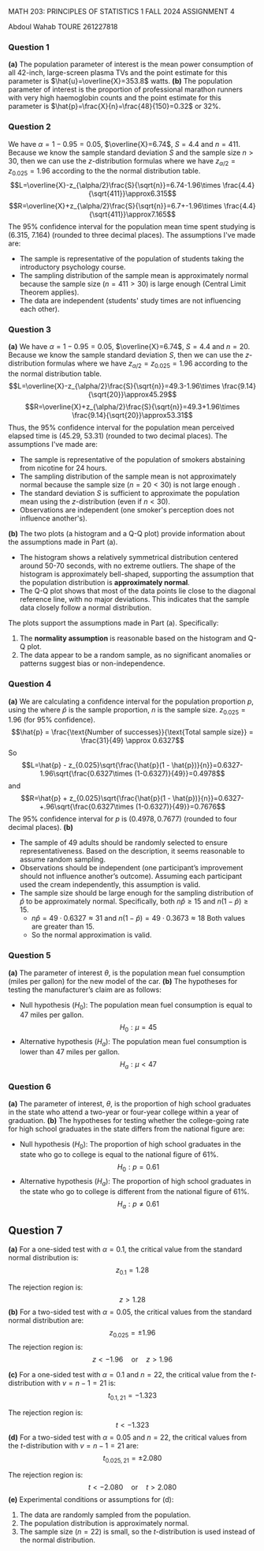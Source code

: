 MATH 203: PRINCIPLES OF STATISTICS 1 
FALL 2024 
ASSIGNMENT 4

Abdoul Wahab TOURE
261227818

### Question 1
**(a)**
The population parameter of interest is the mean power consumption of all 42-inch, large-screen plasma TVs and the point estimate for this parameter is $\hat{u}=\overline{X}=353.8$ watts.
**(b)**
The population parameter of interest is the proportion of professional marathon runners with very high haemoglobin counts and the point estimate for this parameter is $\hat{p}=\frac{X}{n}=\frac{48}{150}=0.32$ or 32%.

### Question 2
We have $\alpha=1-0.95=0.05$, $\overline{X}=6.74$, $S=4.4$ and $n=411$. Because we know the sample standard deviation $S$ and the sample size $n>30$, then we can use the $z$-distribution formulas where we have $z_{\alpha/2}=z_{0.025}=1.96$ according to the the normal distribution table. 
$$L=\overline{X}-z_{\alpha/2}\frac{S}{\sqrt{n}}=6.74-1.96\times \frac{4.4}{\sqrt{411}}\approx6.315$$
$$R=\overline{X}+z_{\alpha/2}\frac{S}{\sqrt{n}}=6.7+-1.96\times \frac{4.4}{\sqrt{411}}\approx7.165$$
The 95% confidence interval for the population mean time spent studying is $(6.315,~7.164)$ (rounded to three decimal places).
The assumptions I've made are:
- The sample is representative of the population of students taking the introductory psychology course.
- The sampling distribution of the sample mean is approximately normal because the sample size ($n=411>30$) is large enough (Central Limit Theorem applies).
- The data are independent (students' study times are not influencing each other).

### Question 3
**(a)**
We have $\alpha=1-0.95=0.05$, $\overline{X}=6.74$, $S=4.4$ and $n=20$. Because we know the sample standard deviation $S$, then we can use the $z$-distribution formulas where we have $z_{\alpha/2}=z_{0.025}=1.96$ according to the the normal distribution table. 
$$L=\overline{X}-z_{\alpha/2}\frac{S}{\sqrt{n}}=49.3-1.96\times \frac{9.14}{\sqrt{20}}\approx45.29$$
$$R=\overline{X}+z_{\alpha/2}\frac{S}{\sqrt{n}}=49.3+1.96\times \frac{9.14}{\sqrt{20}}\approx53.31$$
Thus, the 95% confidence interval for the population mean perceived elapsed time is $(45.29,~53.31)$ (rounded to two decimal places).
The assumptions I've made are:
- The sample is representative of the population of smokers abstaining from nicotine for 24 hours.
- The sampling distribution of the sample mean is not approximately normal because the sample size ($n=20<30$) is not large enough .
- The standard deviation $S$ is sufficient to approximate the population mean using the $z$-distribution (even if $n<30$).
- Observations are independent (one smoker's perception does not influence another's).

**(b)**
The two plots (a histogram and a Q-Q plot) provide information about the assumptions made in Part (a).
- The histogram shows a relatively symmetrical distribution centered around 50-70 seconds, with no extreme outliers. The shape of the histogram is approximately bell-shaped, supporting the assumption that the population distribution is **approximately normal**.
- The Q-Q plot shows that most of the data points lie close to the diagonal reference line, with no major deviations. This indicates that the sample data closely follow a normal distribution.

The plots support the assumptions made in Part (a). Specifically:
1. The **normality assumption** is reasonable based on the histogram and Q-Q plot.
2. The data appear to be a random sample, as no significant anomalies or patterns suggest bias or non-independence.

### Question 4
**(a)**
We are calculating a confidence interval for the population proportion $p$, using the where $\hat{p}$ is the sample proportion, $n$ is the sample size. $z_{0.025} = 1.96$ (for 95% confidence).
$$\hat{p} = \frac{\text{Number of successes}}{\text{Total sample size}} = \frac{31}{49} \approx 0.6327$$
So $$L=\hat{p} - z_{0.025}\sqrt{\frac{\hat{p}(1 - \hat{p})}{n}}=0.6327-1.96\sqrt{\frac{0.6327\times (1-0.6327)}{49}}=0.4978$$
and $$R=\hat{p} + z_{0.025}\sqrt{\frac{\hat{p}(1 - \hat{p})}{n}}=0.6327-+.96\sqrt{\frac{0.6327\times (1-0.6327)}{49}}=0.7676$$
The 95% confidence interval for $p$ is $(0.4978, 0.7677)$ (rounded to four decimal places).
**(b)**
- The sample of 49 adults should be randomly selected to ensure representativeness. Based on the description, it seems reasonable to assume random sampling.
- Observations should be independent (one participant’s improvement should not influence another’s outcome). Assuming each participant used the cream independently, this assumption is valid.
- The sample size should be large enough for the sampling distribution of $\hat{p}$ to be approximately normal. Specifically, both $n\hat{p} \geq 15$ and $n(1 - \hat{p}) \geq 15$.
    - $n\hat{p} = 49 \cdot 0.6327 \approx 31$ and $n(1 - \hat{p}) = 49 \cdot 0.3673 \approx 18$ Both values are greater than 15.
    - So the normal approximation is valid.

### Question 5
**(a)**
The parameter of interest $\theta$, is the population mean fuel consumption (miles per gallon) for the new model of the car.
**(b)**
The hypotheses for testing the manufacturer’s claim are as follows:
- Null hypothesis ($H_{0}$): The population mean fuel consumption is equal to 47 miles per gallon.$$H_{0}:\mu=45$$
- Alternative hypothesis ($H_{a}$): The population mean fuel consumption is lower than 47 miles per gallon. $$H_{a}:\mu<47$$

### Question 6
**(a)**
The parameter of interest, $\theta$, is the proportion of high school graduates in the state who attend a two-year or four-year college within a year of graduation.
**(b)**
The hypotheses for testing whether the college-going rate for high school graduates in the state differs from the national figure are:
- Null hypothesis ($H_{0}$​): The proportion of high school graduates in the state who go to college is equal to the national figure of 61%. $$H_0:p=0.61$$
- Alternative hypothesis ($H_{a}$): The proportion of high school graduates in the state who go to college is different from the national figure of 61%. $$H_{a}:p\neq0.61$$

## Question 7
**(a)**
For a one-sided test with $\alpha = 0.1$, the critical value from the standard normal distribution is:$$z_{0.1} = 1.28$$

The rejection region is:$$z > 1.28$$
**(b)**
For a two-sided test with $\alpha = 0.05$, the critical values from the standard normal distribution are:$$z_{0.025} = \pm 1.96$$
The rejection region is:$$z < -1.96 \quad \text{or} \quad z > 1.96$$

**(c)**
For a one-sided test with $\alpha = 0.1$ and $n = 22$, the critical value from the $t$-distribution with $v = n - 1 = 21$ is:$$t_{0.1, 21} = -1.323$$

The rejection region is:$$t < -1.323$$
**(d)**
For a two-sided test with $\alpha = 0.05$ and $n = 22$, the critical values from the $t$-distribution with $v = n - 1 = 21$ are:$$t_{0.025, 21} = \pm 2.080$$

The rejection region is:$$t < -2.080 \quad \text{or} \quad t > 2.080$$
**(e)** 
Experimental conditions or assumptions for (d):
1. The data are randomly sampled from the population.
2. The population distribution is approximately normal.
3. The sample size ($n = 22$) is small, so the $t$-distribution is used instead of the normal distribution.